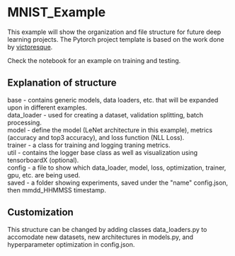 # MNIST_Example  
This example will show the organization and file structure for future deep learning projects. The Pytorch project template is based on the work done by [victoresque](https://github.com/victoresque/pytorch-template). 

Check the notebook for an example on training and testing.

## Explanation of structure
base -  contains generic models, data loaders, etc. that will be expanded upon in different examples.     
data_loader - used for creating a dataset, validation splitting, batch processing.   
model - define the model (LeNet architecture in this example), metrics (accuracy and top3 accuracy), and loss function (NLL Loss).   
trainer - a class for training and logging traning metrics.   
util - contains the logger base class as well as visualization using tensorboardX (optional).   
config - a file to show which data_loader, model, loss, optimization, trainer, gpu, etc. are being used.   
saved - a folder showing experiments, saved under the "name" config.json, then mmdd_HHMMSS timestamp.   

## Customization
This structure can be changed by adding classes data_loaders.py to accomodate new datasets, new architectures in models.py, and hyperparameter optimization in config.json. 
